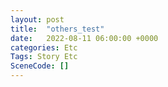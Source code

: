 ```yaml
---
layout: post
title:  "others_test"
date:   2022-08-11 06:00:00 +0000
categories: Etc
Tags: Story Etc
SceneCode: []
---
```

